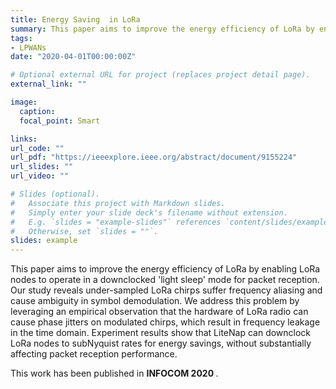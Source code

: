 ```yaml
---
title: Energy Saving  in LoRa
summary: This paper aims to improve the energy efficiency of LoRa by enabling LoRa nodes to operate in a downclocked 'light sleep' mode for packet reception.
tags:
- LPWANs
date: "2020-04-01T00:00:00Z"

# Optional external URL for project (replaces project detail page).
external_link: ""

image:
  caption:
  focal_point: Smart

links:
url_code: ""
url_pdf: "https://ieeexplore.ieee.org/abstract/document/9155224"
url_slides: ""
url_video: ""

# Slides (optional).
#   Associate this project with Markdown slides.
#   Simply enter your slide deck's filename without extension.
#   E.g. `slides = "example-slides"` references `content/slides/example-slides.md`.
#   Otherwise, set `slides = ""`.
slides: example
---
```


This paper aims to improve the energy efficiency of LoRa by enabling LoRa nodes to operate in a downclocked 'light sleep' mode for packet reception. Our study reveals under-sampled LoRa chirps suffer frequency aliasing and cause ambiguity in symbol demodulation. We address this problem by leveraging an empirical observation that the hardware of LoRa radio can cause phase jitters on modulated chirps, which result in frequency leakage in the time domain. Experiment results show that LiteNap can downclock LoRa nodes to subNyquist rates for energy savings, without substantially affecting packet reception performance.

This work has been published in <strong> INFOCOM 2020 </strong>.
